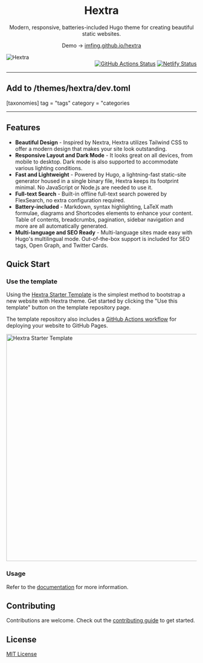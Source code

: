 <div align="center">
  <h1 align="center">Hextra</h1>
  <p align="center">Modern, responsive, batteries-included Hugo theme for creating beautiful static websites.</p>

Demo → [imfing.github.io/hextra](https://imfing.github.io/hextra/)
</div>

<picture>
  <source media="(prefers-color-scheme: dark)" srcset="https://user-images.githubusercontent.com/5097752/263550533-c18343ca-3848-4230-b5c0-ee989d7916da.png">
  <img alt="Hextra" src="https://user-images.githubusercontent.com/5097752/263550528-663599f9-17a1-4686-b5c4-3da233b5034d.png">
</picture>

<div align="right">
<a href="https://github.com/imfing/hextra/actions/workflows/pages.yml"><img alt="GitHub Actions Status" src="https://github.com/imfing/hextra/actions/workflows/pages.yml/badge.svg"></a> <a href="https://app.netlify.com/sites/hugo-hextra/deploys"><img alt="Netlify Status" src="https://api.netlify.com/api/v1/badges/61d6e55a-2447-487e-b59f-c9537e5df175/deploy-status"></a>
</div>

-----------

## Add to /themes/hextra/dev.toml

[taxonomies]
  tag = "tags"
  category = "categories

---------------

## Features

- **Beautiful Design** - Inspired by Nextra, Hextra utilizes Tailwind CSS to offer a modern design that makes your site look outstanding.
- **Responsive Layout and Dark Mode** - It looks great on all devices, from mobile to desktop. Dark mode is also supported to accommodate various lighting conditions.
- **Fast and Lightweight** - Powered by Hugo, a lightning-fast static-site generator housed in a single binary file, Hextra keeps its footprint minimal. No JavaScript or Node.js are needed to use it.
- **Full-text Search** - Built-in offline full-text search powered by FlexSearch, no extra configuration required.
- **Battery-included** - Markdown, syntax highlighting, LaTeX math formulae, diagrams and Shortcodes elements to enhance your content. Table of contents, breadcrumbs, pagination, sidebar navigation and more are all automatically generated.
- **Multi-language and SEO Ready** - Multi-language sites made easy with Hugo's multilingual mode. Out-of-the-box support is included for SEO tags, Open Graph, and Twitter Cards.

## Quick Start

### Use the template

Using the [Hextra Starter Template](https://github.com/imfing/hextra-starter-template) is the simplest method to bootstrap a new website with Hextra theme. Get started by clicking the "Use this template" button on the template repository page.

The template repository also includes a [GitHub Actions workflow](https://docs.github.com/en/pages/getting-started-with-github-pages/configuring-a-publishing-source-for-your-github-pages-site#publishing-with-a-custom-github-actions-workflow) for deploying your website to GitHub Pages.

<img alt="Hextra Starter Template" src="https://user-images.githubusercontent.com/5097752/263551418-c403b9a9-a76c-47a6-8466-513d772ef0b7.jpg" width=600/>

### Usage

Refer to the [documentation](https://imfing.github.io/hextra/docs) for more information.

## Contributing

Contributions are welcome.
Check out the [contributing guide](.github/CONTRIBUTING.md) to get started.

## License

[MIT License](./LICENSE)
